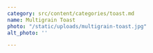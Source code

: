 ```yaml
---
category: src/content/categories/toast.md
name: Multigrain Toast
photo: "/static/uploads/multigrain-toast.jpg"
alt_photo: ''

---
```

